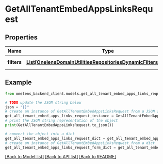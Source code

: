 # GetAllTenantEmbedAppsLinksRequest


## Properties

Name | Type | Description | Notes
------------ | ------------- | ------------- | -------------
**filters** | [**List[OnelensDomainUtilitiesRepositoriesDynamicFiltersFilterCriteria]**](OnelensDomainUtilitiesRepositoriesDynamicFiltersFilterCriteria.md) | Filters to be applied | 

## Example

```python
from onelens_backend_client.models.get_all_tenant_embed_apps_links_request import GetAllTenantEmbedAppsLinksRequest

# TODO update the JSON string below
json = "{}"
# create an instance of GetAllTenantEmbedAppsLinksRequest from a JSON string
get_all_tenant_embed_apps_links_request_instance = GetAllTenantEmbedAppsLinksRequest.from_json(json)
# print the JSON string representation of the object
print(GetAllTenantEmbedAppsLinksRequest.to_json())

# convert the object into a dict
get_all_tenant_embed_apps_links_request_dict = get_all_tenant_embed_apps_links_request_instance.to_dict()
# create an instance of GetAllTenantEmbedAppsLinksRequest from a dict
get_all_tenant_embed_apps_links_request_form_dict = get_all_tenant_embed_apps_links_request.from_dict(get_all_tenant_embed_apps_links_request_dict)
```
[[Back to Model list]](../README.md#documentation-for-models) [[Back to API list]](../README.md#documentation-for-api-endpoints) [[Back to README]](../README.md)


